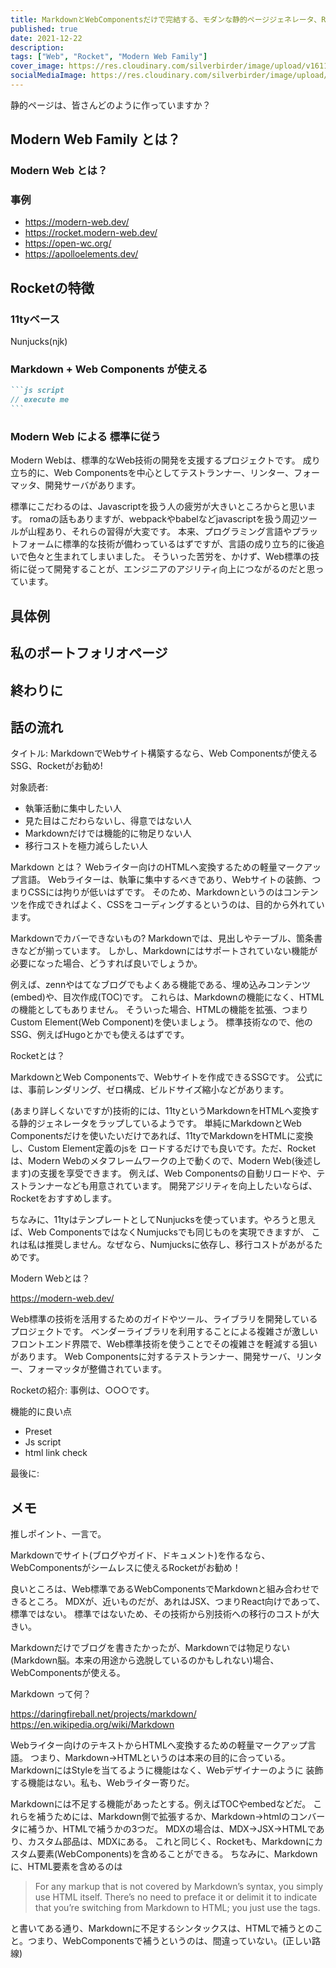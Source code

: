 ```yaml
---
title: MarkdownとWebComponentsだけで完結する、モダンな静的ページジェネレータ、Rocketの紹介
published: true
date: 2021-12-22
description: 
tags: ["Web", "Rocket", "Modern Web Family"]
cover_image: https://res.cloudinary.com/silverbirder/image/upload/v1611128736/silver-birder.github.io/assets/logo.png
socialMediaImage: https://res.cloudinary.com/silverbirder/image/upload/v1611128736/silver-birder.github.io/assets/logo.png
---
```


静的ページは、皆さんどのように作っていますか？

## Modern Web Family とは？
### Modern Web とは？

### 事例

* https://modern-web.dev/
* https://rocket.modern-web.dev/
* https://open-wc.org/
* https://apolloelements.dev/

## Rocketの特徴
### 11tyベース

Nunjucks(njk)

### Markdown + Web Components が使える

````md
```js script
// execute me
```
````

### Modern Web による 標準に従う

Modern Webは、標準的なWeb技術の開発を支援するプロジェクトです。
成り立ち的に、Web Componentsを中心としてテストランナー、リンター、フォーマッタ、開発サーバがあります。

標準にこだわるのは、Javascriptを扱う人の疲労が大きいところからと思います。
romaの話もありますが、webpackやbabelなどjavascriptを扱う周辺ツールが山程あり、それらの習得が大変です。
本来、プログラミング言語やプラットフォームに標準的な技術が備わっているはずですが、言語の成り立ち的に後追いで色々と生まれてしまいました。
そういった苦労を、かけず、Web標準の技術に従って開発することが、エンジニアのアジリティ向上につながるのだと思っています。

## 具体例

## 私のポートフォリオページ

## 終わりに

## 話の流れ

タイトル:
MarkdownでWebサイト構築するなら、Web Componentsが使えるSSG、Rocketがお勧め!

対象読者:
* 執筆活動に集中したい人
* 見た目はこだわらないし、得意ではない人
* Markdownだけでは機能的に物足りない人
* 移行コストを極力減らしたい人

Markdown とは？
Webライター向けのHTMLへ変換するための軽量マークアップ言語。
Webライターは、執筆に集中するべきであり、Webサイトの装飾、つまりCSSには拘りが低いはずです。
そのため、Markdownというのはコンテンツを作成できればよく、CSSをコーディングするというのは、目的から外れています。

Markdownでカバーできないもの?
Markdownでは、見出しやテーブル、箇条書きなどが揃っています。
しかし、Markdownにはサポートされていない機能が必要になった場合、どうすれば良いでしょうか。

例えば、zennやはてなブログでもよくある機能である、埋め込みコンテンツ(embed)や、目次作成(TOC)です。
これらは、Markdownの機能になく、HTMLの機能としてもありません。
そういった場合、HTMLの機能を拡張、つまりCustom Element(Web Component)を使いましょう。
標準技術なので、他のSSG、例えばHugoとかでも使えるはずです。

Rocketとは？

MarkdownとWeb Componentsで、Webサイトを作成できるSSGです。
公式には、事前レンダリング、ゼロ構成、ビルドサイズ縮小などがあります。

(あまり詳しくないですが)技術的には、11tyというMarkdownをHTMLへ変換する静的ジェネレータをラップしているようです。
単純にMarkdownとWeb Componentsだけを使いたいだけであれば、11tyでMarkdownをHTMLに変換し、Custom Element定義のjsを
ロードするだけでも良いです。ただ、Rocketは、Modern Webのメタフレームワークの上で動くので、Modern Web(後述します)の支援を享受できます。
例えば、Web Componentsの自動リロードや、テストランナーなども用意されています。
開発アジリティを向上したいならば、Rocketをおすすめします。

ちなみに、11tyはテンプレートとしてNunjucksを使っています。やろうと思えば、Web ComponentsではなくNumjucksでも同じものを実現できますが、
これは私は推奨しません。なぜなら、Numjucksに依存し、移行コストがあがるためです。

Modern Webとは？

https://modern-web.dev/

Web標準の技術を活用するためのガイドやツール、ライブラリを開発しているプロジェクトです。
ベンダーライブラリを利用することによる複雑さが激しいフロントエンド界隈で、Web標準技術を使うことでその複雑さを軽減する狙いがあります。
Web Componentsに対するテストランナー、開発サーバ、リンター、フォーマッタが整備されています。

Rocketの紹介:
事例は、○○○です。

機能的に良い点
* Preset
* Js script
* html link check

最後に:

## メモ

推しポイント、一言で。

Markdownでサイト(ブログやガイド、ドキュメント)を作るなら、WebComponentsがシームレスに使えるRocketがお勧め！

良いところは、Web標準であるWebComponentsでMarkdownと組み合わせできるところ。
MDXが、近いものだが、あれはJSX、つまりReact向けであって、標準ではない。
標準ではないため、その技術から別技術への移行のコストが大きい。

Markdownだけでブログを書きたかったが、Markdownでは物足りない(Markdown脳。本来の用途から逸脱しているのかもしれない)場合、
WebComponentsが使える。

Markdown って何？

https://daringfireball.net/projects/markdown/
https://en.wikipedia.org/wiki/Markdown

Webライター向けのテキストからHTMLへ変換するための軽量マークアップ言語。
つまり、Markdown→HTMLというのは本来の目的に合っている。
MarkdownにはStyleを当てるように機能はなく、Webデザイナーのように
装飾する機能はない。私も、Webライター寄りだ。

Markdownには不足する機能があったとする。例えばTOCやembedなどだ。
これらを補うためには、Markdown側で拡張するか、Markdown→htmlのコンバータに補うか、HTMLで補うかの3つだ。
MDXの場合は、MDX→JSX→HTMLであり、カスタム部品は、MDXにある。
これと同じく、Rocketも、Markdownにカスタム要素(WebComponents)を含めることができる。
ちなみに、Markdownに、HTML要素を含めるのは

> For any markup that is not covered by Markdown’s syntax, you simply use HTML itself. There’s no need to preface it or delimit it to indicate that you’re switching from Markdown to HTML; you just use the tags.

と書いてある通り、Markdownに不足するシンタックスは、HTMLで補うとのこと。つまり、WebComponentsで補うというのは、間違っていない。(正しい路線)

